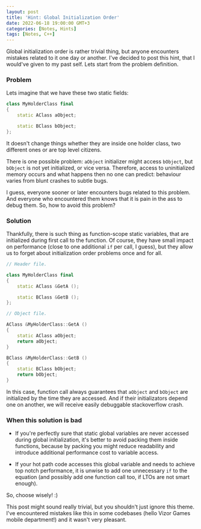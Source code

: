 ```yaml
---
layout: post
title: 'Hint: Global Initialization Order'
date: 2022-06-18 19:00:00 GMT+3
categories: [Notes, Hints]
tags: [Notes, C++]
---
```


Global initialization order is rather trivial thing, but anyone encounters mistakes related to it one day or another.
I've decided to post this hint, that I would've given to my past self. Lets start from the problem definition.

### Problem

Lets imagine that we have these two static fields:

```c++
class MyHolderClass final
{
    static AClass aObject;

    static BClass bObject;
};
```

It doesn't change things whether they are inside one holder class, two different ones or are top level citizens.

There is one possible problem: `aObject` initializer might access `bObject`, but `bObject` is not yet initialized, 
or vice versa. Therefore, access to uninitialized memory occurs and what happens then no one can predict:
behaviour varies from blunt crashes to subtle bugs.

I guess, everyone sooner or later encounters bugs related to this problem. And everyone who encountered them knows
that it is pain in the ass to debug them. So, how to avoid this problem?

### Solution

Thankfully, there is such thing as function-scope static variables, that are initialized during first call to the 
function. Of course, they have small impact on performance (close to one additional `if` per call, I guess),
but they allow us to forget about initialization order problems once and for all.

```c++
// Header file.

class MyHolderClass final
{
    static AClass &GetA ();

    static BClass &GetB ();
};

// Object file.

AClass &MyHolderClass::GetA ()
{
    static AClass aObject;
    return aObject;
}

BClass &MyHolderClass::GetB ()
{
    static BClass bObject;
    return bObject;
}
```

In this case, function call always guarantees that `aObject` and `bObject` are initialized by the time they are
accessed. And if their initializators depend one on another, we will receive easily debuggable stackoverflow crash.

### When this solution is bad

- If you're perfectly sure that static global variables are never accessed during global initialization, it's better
  to avoid packing them inside functions, because by packing you might reduce readability and introduce additional
  performance cost to variable access.

- If your hot path code accesses this global variable and needs to achieve top notch performance, it is unwise
  to add one unnecessary `if` to the equation (and possibly add one function call too, if LTOs are not smart enough).

So, choose wisely! :)

This post might sound really trivial, but you shouldn't just ignore this theme. I've encountered mistakes like 
this in some codebases (hello Vizor Games mobile department!) and it wasn't very pleasant.
